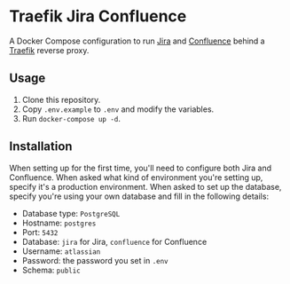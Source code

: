 # Traefik Jira Confluence

A Docker Compose configuration to run [Jira](https://www.atlassian.com/software/jira) and [Confluence](https://www.atlassian.com/software/confluence) behind a [Traefik](https://traefik.io/) reverse proxy.

## Usage

1. Clone this repository.
2. Copy `.env.example` to `.env` and modify the variables.
3. Run `docker-compose up -d`.

## Installation

When setting up for the first time, you'll need to configure both Jira and Confluence. When asked what kind of environment you're setting up, specify it's a production environment. When asked to set up the database, specify you're using your own database and fill in the following details:
- Database type: `PostgreSQL`
- Hostname: `postgres`
- Port: `5432`
- Database: `jira` for Jira, `confluence` for Confluence
- Username: `atlassian`
- Password: the password you set in `.env`
- Schema: `public`
